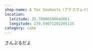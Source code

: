 ```yaml
---
shop-name: A Tes Souhaits（アテスウェイ）
location:
  latitude: 35.70906590642061
  longitude: 139.59071202205115
category: cake
---
```


さんぷるだよ
